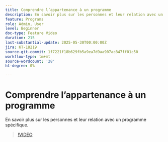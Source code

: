 ```yaml
---
title: Comprendre l’appartenance à un programme
description: En savoir plus sur les personnes et leur relation avec un programme spécifique.
feature: Programs
role: Admin, User
level: Beginner
doc-type: Feature Video
duration: 215
last-substantial-update: 2025-05-30T00:00:00Z
jira: KT-18219
source-git-commit: 1f7221f18b629fb5a9ea7d9aa907ac847ff01c50
workflow-type: tm+mt
source-wordcount: '28'
ht-degree: 0%

---
```



# Comprendre l’appartenance à un programme

En savoir plus sur les personnes et leur relation avec un programme spécifique.

>[!VIDEO](https://video.tv.adobe.com/v/3463194/?learn=on&enablevpops&captions=fre_fr)
